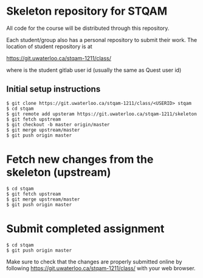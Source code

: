 # Skeleton repository for STQAM

All code for the course will be distributed through this repository. 

Each student/group also has a personal repository to submit their work. 
The location of student repository is at

  https://git.uwaterloo.ca/stqam-1211/class/<USERID>

where <USERID> is the student gitlab user id (usually the same as Quest user id)

## Initial setup instructions

```
$ git clone https://git.uwaterloo.ca/stqam-1211/class/<USERID> stqam
$ cd stqam
$ git remote add upsteram https://git.uwaterloo.ca/stqam-1211/skeleton
$ git fetch upstream
$ git checkout -b master origin/master
$ git merge upstream/master
$ git push origin master
```

# Fetch new changes from the skeleton (upstream)

```
$ cd stqam
$ git fetch upstream
$ git merge upstream/master
$ git push origin master
```

# Submit completed assignment

```
$ cd stqam
$ git push origin master
```

Make sure to check that the changes are properly submitted online by following 
https://git.uwaterloo.ca/stqam-1211/class/<USERID> with your web browser.
